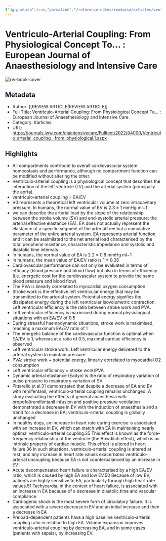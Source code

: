 ```yaml
---
{"dg-publish":true,"permalink":"/reference-notes/readwise/articles/ventriculo-arterial-coupling-from-physiological-concept-to-european-journal-of-anaesthesiology-and-intensive-care/"}
---
```


# Ventriculo-Arterial Coupling: From Physiological Concept To... : European Journal of Anaesthesiology and Intensive Care

![rw-book-cover](https://readwise-assets.s3.amazonaws.com/static/images/article4.6bc1851654a0.png)

## Metadata
- Author: [[REVIEW ARTICLE\|REVIEW ARTICLE]]
- Full Title: Ventriculo-Arterial Coupling: From Physiological Concept To... : European Journal of Anaesthesiology and Intensive Care
- Category: #articles
- URL: https://journals.lww.com/ejaintensivecare/Fulltext/2022/04000/Ventriculo_arterial_coupling__from_physiological.1.aspx

## Highlights
- All compartments contribute to overall cardiovascular system homeostasis and performance, although no compartment function can be modified without altering the other.
- Ventriculo-arterial coupling is a physiological concept that describes the interaction of the left ventricle (LV) and the arterial system (principally the aorta).
- ventriculo-arterial coupling = EA/EV
- V0 represents a theoretical left ventricular volume at zero intracavitary pressure. In humans, the normal value of EV is 2.3 ± 1 mmHg ml−1
- we can describe the arterial load by the slope of the relationship between the stroke volume (SV) and end-systolic arterial pressure: the arterial effective elastance (EA). EA does not actually represent the elastance of a specific segment of the arterial tree but a cumulative parameter of the entire arterial system. EA represents arterial function, and it can be assimilated to the net arterial load characterised by the total peripheral resistance, characteristic impedance and systolic and diastolic time intervals
- In humans, the normal value of EA is 2.2 ± 0.8 mmHg ml−1
- In humans, the mean value of EA/EV ratio is 1 ± 0.36
- Cardiovascular performance can not only be evaluated in terms of efficacy (blood pressure and blood flow) but also in terms of efficiency (i.e. energetic cost for the cardiovascular system to provide the same blood pressure and blood flow).
- The PVA is linearly correlated to myocardial oxygen consumption
- Stroke work is the effective left ventricular energy that may be transmitted to the arterial system. Potential energy signifies the dissipated energy during the left ventricular isovolumetric contraction. Left ventricular efficiency is the ratio between stroke work and PVA.
- Left ventricular efficiency is maximised during normal physiological situations with an EA/EV of 0.5
- During stressful haemodynamic situations, stroke work is maximised, reaching a maximum EA/EV ratio of 1
- The energetic balance of the cardiovascular function is optimal when EA/EV is 1, whereas at a ratio of 0.5, maximal cardiac efficiency is observed
- Left ventricular stroke work: Left ventricular energy delivered to the arterial system to maintain pressure
- PVA: stroke work + potential energy, linearly correlated to myocardial O2 consumption
- Left ventricular efficiency = stroke work/PVA
- Dynamic arterial elastance (Eadyn) is the ratio of respiratory variation of pulse pressure to respiratory variation of SV
- Pittarello et al.31 demonstrated that despite a decrease of EA and EV with remifentanil, ventriculo-arterial coupling remains unchanged. A study evaluating the effects of general anaesthesia with propofol/remifentanil infusion and positive pressure ventilation demonstrated a decrease in EV with the induction of anaesthesia and a trend for a decrease in EA; ventriculo-arterial coupling is globally unchanged
- In healthy dogs, an increase in heart rate during exercise is associated with an increase in EV, which can match with EA in maintaining nearly optimal ventriculo-arterial coupling.35 This effect is known as the force–frequency relationship of the ventricle (the Bowditch effect), which is an intrinsic property of cardiac muscle. This effect is altered in heart failure.36 In such situations, ventriculo-arterial coupling is altered at rest, and any increase in heart rate values exacerbates ventriculo-arterial uncoupling because EA is not counterbalanced by an increase in EV
- Acute decompensated heart failure is characterised by a high EA/EV ratio, which is caused by high EA and low EV.50 Because of low EV, patients are highly sensitive to EA, particularly through high heart rate values.51 Tachycardia, in the context of heart failure, is associated with an increase in EA because of a decrease in diastolic time and vascular compliance.
- Cardiogenic shock is the most severe form of circulatory failure. It is associated with a severe decrease in EV and an initial increase and then a decrease in EA
- Preload-dependent patients have a high baseline ventriculo-arterial coupling ratio in relation to high EA. Volume expansion improves ventriculo-arterial coupling by decreasing EA, and in some cases (patients with sepsis), by increasing EV.
